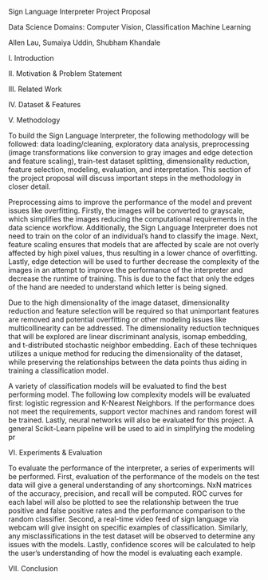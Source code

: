 Sign Language Interpreter Project Proposal

Data Science Domains: Computer Vision, Classification Machine Learning 

Allen Lau, Sumaiya Uddin, Shubham Khandale


I. Introduction 

II. Motivation & Problem Statement

III. Related Work

IV. Dataset & Features 

V. Methodology

To build the Sign Language Interpreter, the following methodology will be followed: data loading/cleaning, exploratory data analysis, preprocessing (image transformations like conversion to gray images and edge detection and feature scaling), train-test dataset splitting, dimensionality reduction, feature selection, modeling, evaluation, and interpretation. This section of the project proposal will discuss important steps in the methodology in closer detail. 

Preprocessing aims to improve the performance of the model and prevent issues like overfitting. Firstly, the images will be converted to grayscale, which simplifies the images reducing the computational requirements in the data science workflow. Additionally, the Sign Language Interpreter does not need to train on the color of an individual’s hand to classify the image. Next, feature scaling ensures that models that are affected by scale are not overly affected by high pixel values, thus resulting in a lower chance of overfitting. Lastly, edge detection will be used to further decrease the complexity of the images in an attempt to improve the performance of the interpreter and decrease the runtime of training. This is due to the fact that only the edges of the hand are needed to understand which letter is being signed. 

Due to the high dimensionality of the image dataset, dimensionality reduction and feature selection will be required so that unimportant features are removed and potential overfitting or other modeling issues like multicollinearity can be addressed. The dimensionality reduction techniques that will be explored are linear discriminant analysis, isomap embedding, and t-distributed stochastic neighbor embedding. Each of these techniques utilizes a unique method for reducing the dimensionality of the dataset, while preserving the relationships between the data points thus aiding in training a classification model. 

A variety of classification models will be evaluated to find the best performing model. The following low complexity models will be evaluated first: logistic regression and K-Nearest Neighbors. If the performance does not meet the requirements, support vector machines and random forest will be trained. Lastly, neural networks will also be evaluated for this project. A general Scikit-Learn pipeline will be used to aid in simplifying the modeling pr


VI. Experiments & Evaluation

To evaluate the performance of the interpreter, a series of experiments will be performed. First, evaluation of the performance of the models on the test data will give a general understanding of any shortcomings. NxN matrices of the accuracy, precision, and recall will be computed. ROC curves for each label will also be plotted to see the relationship between the true positive and false positive rates and the performance comparison to the random classifier. Second, a real-time video feed of sign language via webcam will give insight on specific examples of classification. Similarly, any misclassifications in the test dataset will be observed to determine any issues with the models. Lastly, confidence scores will be calculated to help the user’s understanding of how the model is evaluating each example. 

VII. Conclusion